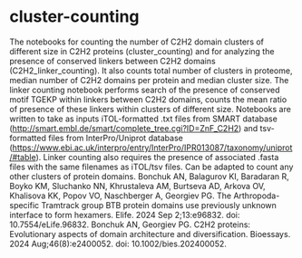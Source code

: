 # cluster-counting
The notebooks for counting the number of  C2H2 domain clusters of different size in C2H2 proteins (cluster_counting) and for analyzing the presence of conserved linkers between C2H2 domains (C2H2_linker_counting). It also counts total number of clusters in proteome, median number of C2H2 domains per protein and median cluster size. The linker counting notebook performs search of the presence of conserved motif TGEKP within linkers between C2H2 domains, counts the mean ratio of presence of these linkers within clusters of different size.
Notebooks are written to take as inputs iTOL-formatted .txt files from SMART database (http://smart.embl.de/smart/complete_tree.cgi?ID=ZnF_C2H2) and tsv-formatted files from InterPro/Uniprot database (https://www.ebi.ac.uk/interpro/entry/InterPro/IPR013087/taxonomy/uniprot/#table). Linker counting also requires the presence of associated .fasta files with the same filenames as iTOL/tsv files.
Can be adapted to count any other clusters of protein domains.
Bonchuk AN, Balagurov KI, Baradaran R, Boyko KM, Sluchanko NN, Khrustaleva AM, Burtseva AD, Arkova OV, Khalisova KK, Popov VO, Naschberger A, Georgiev PG. The Arthropoda-specific Tramtrack group BTB protein domains use previously unknown interface to form hexamers. Elife. 2024 Sep 2;13:e96832. doi: 10.7554/eLife.96832. 
Bonchuk AN, Georgiev PG. C2H2 proteins: Evolutionary aspects of domain architecture and diversification. Bioessays. 2024 Aug;46(8):e2400052. doi: 10.1002/bies.202400052.
